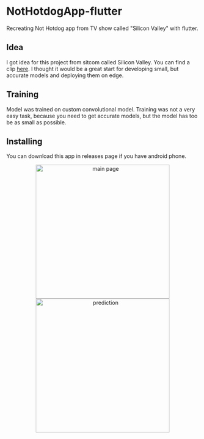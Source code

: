 # NotHotdogApp-flutter
Recreating Not Hotdog app from TV show called "Silicon Valley" with flutter.

## Idea
I got idea for this project from sitcom called Silicon Valley. You can find a clip [here](https://www.youtube.com/watch?v=pqTntG1RXSY). I thought it would be a great start for developing small, but accurate models and deploying them on edge.

## Training
Model was trained on custom convolutional model. Training was not a very easy task, because you need to get accurate models, but the model has too be as small as possible.

## Installing
You can download this app in releases page if you have android phone.

<p align="center">
  <img src="https://github.com/handertolium/NotHotdogApp-flutter/blob/main/img/main_page.jpg" width="350" title="main page">
  <img src="https://github.com/handertolium/NotHotdogApp-flutter/blob/main/img/prediction.jpg" width="350" title="prediction">
</p>
